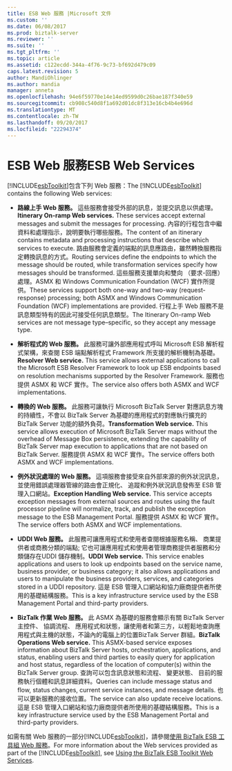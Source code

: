 ```yaml
---
title: ESB Web 服務 |Microsoft 文件
ms.custom: ''
ms.date: 06/08/2017
ms.prod: biztalk-server
ms.reviewer: ''
ms.suite: ''
ms.tgt_pltfrm: ''
ms.topic: article
ms.assetid: c122ecdd-344a-4f76-9c73-bf692d479c09
caps.latest.revision: 5
author: MandiOhlinger
ms.author: mandia
manager: anneta
ms.openlocfilehash: 94e6f59770e14e14ed9599d0c26bae187f340e59
ms.sourcegitcommit: cb908c540d8f1a692d01dc8f313e16cb4b4e696d
ms.translationtype: MT
ms.contentlocale: zh-TW
ms.lasthandoff: 09/20/2017
ms.locfileid: "22294374"
---
```

# <a name="esb-web-services"></a><span data-ttu-id="ed83e-102">ESB Web 服務</span><span class="sxs-lookup"><span data-stu-id="ed83e-102">ESB Web Services</span></span>
<span data-ttu-id="ed83e-103">[!INCLUDE[esbToolkit](../includes/esbtoolkit-md.md)]包含下列 Web 服務：</span><span class="sxs-lookup"><span data-stu-id="ed83e-103">The [!INCLUDE[esbToolkit](../includes/esbtoolkit-md.md)] contains the following Web services:</span></span>  
  
-   <span data-ttu-id="ed83e-104">**路線上手 Web 服務。** 這些服務會接受外部的訊息，並提交訊息以供處理。</span><span class="sxs-lookup"><span data-stu-id="ed83e-104">**Itinerary On-ramp Web services.** These services accept external messages and submit the messages for processing.</span></span> <span data-ttu-id="ed83e-105">內容的行程包含中繼資料和處理指示，說明要執行哪些服務。</span><span class="sxs-lookup"><span data-stu-id="ed83e-105">The content of an itinerary contains metadata and processing instructions that describe which services to execute.</span></span> <span data-ttu-id="ed83e-106">路由服務會定義的端點的訊息應路由，雖然轉換服務指定轉換訊息的方式。</span><span class="sxs-lookup"><span data-stu-id="ed83e-106">Routing services define the endpoints to which the message should be routed, while transformation services specify how messages should be transformed.</span></span> <span data-ttu-id="ed83e-107">這些服務支援單向和雙向 （要求-回應） 處理。ASMX 和 Windows Communication Foundation (WCF) 實作所提供。</span><span class="sxs-lookup"><span data-stu-id="ed83e-107">These services support both one-way and two-way (request-response) processing; both ASMX and Windows Communication Foundation (WCF) implementations are provided.</span></span> <span data-ttu-id="ed83e-108">行程上手 Web 服務不是訊息類型特有的因此可接受任何訊息類型。</span><span class="sxs-lookup"><span data-stu-id="ed83e-108">The Itinerary On-ramp Web services are not message type–specific, so they accept any message type.</span></span>  
  
-   <span data-ttu-id="ed83e-109">**解析程式的 Web 服務。** 此服務可讓外部應用程式呼叫 Microsoft ESB 解析程式架構，來查閱 ESB 端點解析程式 Framework 所支援的解析機制為基礎。</span><span class="sxs-lookup"><span data-stu-id="ed83e-109">**Resolver Web service.** This service allows external applications to call the Microsoft ESB Resolver Framework to look up ESB endpoints based on resolution mechanisms supported by the Resolver Framework.</span></span> <span data-ttu-id="ed83e-110">服務也提供 ASMX 和 WCF 實作。</span><span class="sxs-lookup"><span data-stu-id="ed83e-110">The service also offers both ASMX and WCF implementations.</span></span>  
  
-   <span data-ttu-id="ed83e-111">**轉換的 Web 服務。** 此服務可讓執行 Microsoft BizTalk Server 對應訊息方塊的持續性，不會以 BizTalk Server 為基礎的應用程式的對應執行擴充的 BizTalk Server 功能的額外負荷。</span><span class="sxs-lookup"><span data-stu-id="ed83e-111">**Transformation Web service.** This service allows execution of Microsoft BizTalk Server maps without the overhead of Message Box persistence, extending the capability of BizTalk Server map execution to applications that are not based on BizTalk Server.</span></span> <span data-ttu-id="ed83e-112">服務提供 ASMX 和 WCF 實作。</span><span class="sxs-lookup"><span data-stu-id="ed83e-112">The service offers both ASMX and WCF implementations.</span></span>  
  
-   <span data-ttu-id="ed83e-113">**例外狀況處理的 Web 服務。** 這項服務會接受來自外部來源的例外狀況訊息，並使用錯誤處理器管線的路由會正規化、 追蹤和例外狀況訊息發佈至 ESB 管理入口網站。</span><span class="sxs-lookup"><span data-stu-id="ed83e-113">**Exception Handling Web service.** This service accepts exception messages from external sources and routes using the fault processor pipeline will normalize, track, and publish the exception message to the ESB Management Portal.</span></span> <span data-ttu-id="ed83e-114">服務提供 ASMX 和 WCF 實作。</span><span class="sxs-lookup"><span data-stu-id="ed83e-114">The service offers both ASMX and WCF implementations.</span></span>  
  
-   <span data-ttu-id="ed83e-115">**UDDI Web 服務。** 此服務可讓應用程式和使用者查閱根據服務名稱、 商業提供者或商務分類的端點; 它也可讓應用程式和使用者管理商務提供者服務和分類儲存在UDDI 儲存機制。</span><span class="sxs-lookup"><span data-stu-id="ed83e-115">**UDDI Web service.** This service enables applications and users to look up endpoints based on the service name, business provider, or business category; it also allows applications and users to manipulate the business providers, services, and categories stored in a UDDI repository.</span></span> <span data-ttu-id="ed83e-116">這是 ESB 管理入口網站和協力廠商提供者所使用的基礎結構服務。</span><span class="sxs-lookup"><span data-stu-id="ed83e-116">This is a key infrastructure service used by the ESB Management Portal and third-party providers.</span></span>  
  
-   <span data-ttu-id="ed83e-117">**BizTalk 作業 Web 服務。** 此 ASMX 為基礎的服務會顯示有關 BizTalk Server 主控件、 協調流程、 應用程式和狀態，讓使用者和第三方，以輕鬆地查詢應用程式與主機的狀態，不論內的電腦上的位置BizTalk Server 群組。</span><span class="sxs-lookup"><span data-stu-id="ed83e-117">**BizTalk Operations Web service.** This ASMX-based service exposes information about BizTalk Server hosts, orchestration, applications, and status, enabling users and third parties to easily query for application and host status, regardless of the location of computer(s) within the BizTalk Server group.</span></span> <span data-ttu-id="ed83e-118">查詢可以包含訊息狀態和流程、 變更狀態、 目前的服務執行個體和訊息詳細資料。</span><span class="sxs-lookup"><span data-stu-id="ed83e-118">Queries can include message status and flow, status changes, current service instances, and message details.</span></span> <span data-ttu-id="ed83e-119">也可以更新服務的接收位置。</span><span class="sxs-lookup"><span data-stu-id="ed83e-119">The service can also update receive locations.</span></span> <span data-ttu-id="ed83e-120">這是 ESB 管理入口網站和協力廠商提供者所使用的基礎結構服務。</span><span class="sxs-lookup"><span data-stu-id="ed83e-120">This is a key infrastructure service used by the ESB Management Portal and third-party providers.</span></span>  
  
 <span data-ttu-id="ed83e-121">如需有關 Web 服務的一部分[!INCLUDE[esbToolkit](../includes/esbtoolkit-md.md)]，請參閱[使用 BizTalk ESB 工具組 Web 服務](../esb-toolkit/using-the-biztalk-esb-toolkit-web-services.md)。</span><span class="sxs-lookup"><span data-stu-id="ed83e-121">For more information about the Web services provided as part of the [!INCLUDE[esbToolkit](../includes/esbtoolkit-md.md)], see [Using the BizTalk ESB Toolkit Web Services](../esb-toolkit/using-the-biztalk-esb-toolkit-web-services.md).</span></span>